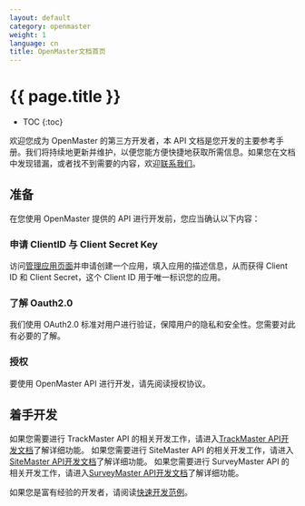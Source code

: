 ```yaml
---
layout: default
category: openmaster
weight: 1
language: cn
title: OpenMaster文档首页
---
```


# {{ page.title }}

* TOC
{:toc}

欢迎您成为 OpenMaster 的第三方开发者，本 API 文档是您开发的主要参考手册。我们将持续地更新并维护，以便您能方便快捷地获取所需信息。如果您在文档中发现错漏，或者找不到需要的内容，欢迎[联系我们][email]。

## 准备

在您使用 OpenMaster 提供的 API 进行开发前，您应当确认以下内容：

### 申请 ClientID 与 Client Secret Key

访问[管理应用页面](http://open.admaster.com.cn/app/new)并申请创建一个应用，填入应用的描述信息，从而获得 Client ID 和 Client Secret，这个 Client ID 用于唯一标识您的应用。

### 了解 Oauth2.0

我们使用 OAuth2.0 标准对用户进行验证，保障用户的隐私和安全性。您需要对此有必要的了解。

### 授权

要使用 OpenMaster API 进行开发，请先阅读授权协议。

## 着手开发

如果您需要进行 TrackMaster API 的相关开发工作，请进入[TrackMaster API开发文档][TrackMaster API]了解详细功能。
如果您需要进行 SiteMaster API 的相关开发工作，请进入[SiteMaster API开发文档][SiteMaster API]了解详细功能。
如果您需要进行 SurveyMaster API 的相关开发工作，请进入[SurveyMaster API开发文档][SurveyMaster API]了解详细功能。

如果您是富有经验的开发者，请阅读[快速开发范例][get_started]。

[email]: mailto:api@admaster.com.cn
[OAuth2.0]: /doc/openmaster/v1/cn/oauth.html
[main]: /doc/openmaster/v1/cn/main.html
[get_started]: /doc/openmaster/v1/cn/get_started.html
[lisence]: /doc/openmaster/v1/cn/lisence.html
[TrackMaster API]:/doc/trackmaster/v1/cn/index.html
[SiteMaster API]:/doc/sitemaster/v1/cn/index.html
[SurveyMaster API]:/doc/surveymaster/v1/cn/index.html
